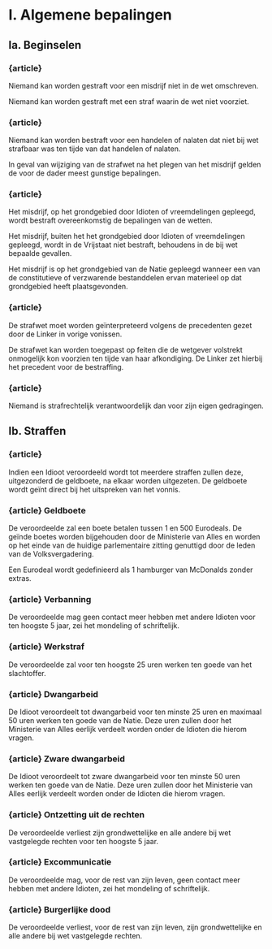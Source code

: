 # I. Algemene bepalingen
## Ia. Beginselen

### {article}
Niemand kan worden gestraft voor een misdrijf niet in de wet omschreven.

Niemand kan worden gestraft met een straf waarin de wet niet voorziet.

### {article}
Niemand kan worden bestraft voor een handelen of nalaten dat niet bij wet strafbaar was ten tijde van dat handelen of nalaten.

In geval van wijziging van de strafwet na het plegen van het misdrijf gelden de voor de dader meest gunstige bepalingen.

### {article}
Het misdrijf, op het grondgebied door Idioten of vreemdelingen gepleegd, wordt bestraft overeenkomstig de bepalingen van de wetten.

Het misdrijf, buiten het het grondgebied door Idioten of vreemdelingen gepleegd, wordt in de Vrijstaat niet bestraft, behoudens in de bij wet bepaalde gevallen.

Het misdrijf is op het grondgebied van de Natie gepleegd wanneer een van de constitutieve of verzwarende bestanddelen ervan materieel op dat grondgebied heeft plaatsgevonden.

### {article}
De strafwet moet worden geïnterpreteerd volgens de precedenten gezet door de Linker in vorige vonissen.

De strafwet kan worden toegepast op feiten die de wetgever volstrekt onmogelijk kon voorzien ten tijde van haar afkondiging. De Linker zet hierbij het precedent voor de bestraffing.

### {article}
Niemand is strafrechtelijk verantwoordelijk dan voor zijn eigen gedragingen.

## Ib. Straffen
### {article}
Indien een Idioot veroordeeld wordt tot meerdere straffen zullen deze, uitgezonderd de geldboete, na elkaar worden uitgezeten. De geldboete wordt geïnt direct bij het uitspreken van het vonnis.

### {article} Geldboete
De veroordeelde zal een boete betalen tussen 1 en 500 Eurodeals. De geïnde boetes worden bijgehouden door de Ministerie van Alles en worden op het einde van de huidige parlementaire zitting genuttigd door de leden van de Volksvergadering.

Een Eurodeal wordt gedefinieerd als 1 hamburger van McDonalds zonder extras.

### {article} Verbanning
De veroordeelde mag geen contact meer hebben met andere Idioten voor ten hoogste 5 jaar, zei het mondeling of schriftelijk.

### {article} Werkstraf
De veroordeelde zal voor ten hoogste 25 uren werken ten goede van het slachtoffer.

### {article} Dwangarbeid
De Idioot veroordeelt tot dwangarbeid voor ten minste 25 uren en maximaal 50 uren werken ten goede van de Natie. Deze uren zullen door het Ministerie van Alles eerlijk verdeelt worden onder de Idioten die hierom vragen.

### {article} Zware dwangarbeid
De Idioot veroordeelt tot zware dwangarbeid voor ten minste 50 uren werken ten goede van de Natie. Deze uren zullen door het Ministerie van Alles eerlijk verdeelt worden onder de Idioten die hierom vragen.

### {article} Ontzetting uit de rechten
De veroordeelde verliest zijn grondwettelijke en alle andere bij wet vastgelegde rechten voor ten hoogste 5 jaar.

### {article} Excommunicatie
De veroordeelde mag, voor de rest van zijn leven, geen contact meer hebben met andere Idioten, zei het mondeling of schriftelijk.

### {article} Burgerlijke dood
De veroordeelde verliest, voor de rest van zijn leven, zijn grondwettelijke en alle andere bij wet vastgelegde rechten.

